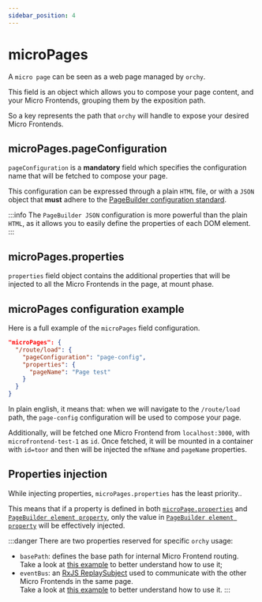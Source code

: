 ```yaml
---
sidebar_position: 4
---
```


# microPages

A `micro page` can be seen as a web page managed by `orchy`.  

This field is an object which allows you to compose your page content, and your Micro Frontends, grouping them by the exposition path.

So a key represents the path that `orchy` will handle to expose your desired Micro Frontends.

## microPages.pageConfiguration

`pageConfiguration` is a **mandatory** field which specifies the configuration name that will be fetched to compose your page.

This configuration can be expressed through a plain `HTML` file, or with a `JSON` object that **must** adhere to the [PageBuilder configuration standard](../page-configuration/page-builder/page-builder.md).

:::info
The `PageBuilder JSON` configuration is more powerful than the plain `HTML`, as it allows you to easily define the properties of each DOM element.
:::

## microPages.properties

`properties` field object contains the additional properties that will be injected to all the Micro Frontends in the page, at mount phase.

## microPages configuration example

Here is a full example of the `microPages` field configuration.

```json
"microPages": {
  "/route/load": {
    "pageConfiguration": "page-config",
    "properties": {
      "pageName": "Page test"
    }
  }
}
```

In plain english, it means that: when we will navigate to the `/route/load` path, the `page-config` configuration will be used to compose your page.

Additionally, will be fetched one Micro Frontend from `localhost:3000`, with `microfrontend-test-1` as `id`. Once fetched, it will be mounted in a container with `id=toor` and then will be injected the `mfName` and `pageName` properties.

## Properties injection

While injecting properties, `microPages.properties` has the least priority..

This means that if a property is defined in both [`microPage.properties`](#micropagesproperties) and [`PageBuilder element property`](../page-configuration/page-builder/common-page-configuration#properties), only the value in [`PageBuilder element property`](../page-configuration/page-builder/common-page-configuration#properties) will be effectively injected.

:::danger
There are two properties reserved for specific `orchy` usage:
- `basePath`: defines the base path for internal Micro Frontend routing.  
  Take a look at [this example](https://github.com/orchy-mfe/orchy-examples/tree/main/examples/routing-mfe) to better understand how to use it;
- `eventBus`: an [RxJS ReplaySubject](https://rxjs.dev/api/index/class/ReplaySubject) used to communicate with the other Micro Frontends in the same page.  
    Take a look at [this example](https://github.com/orchy-mfe/orchy-examples/tree/main/examples/communication-mfe-mfe) to better understand how to use it.
:::